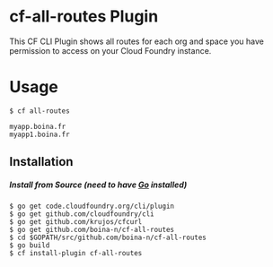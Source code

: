 # cf-all-routes Plugin
This CF CLI Plugin shows all routes for each org and space you have permission to access on your Cloud Foundry instance.

# Usage
`$ cf all-routes`
```
myapp.boina.fr
myapp1.boina.fr
```

## Installation

##### Install from Source (need to have [Go](http://golang.org/dl/) installed)
  ```
  $ go get code.cloudfoundry.org/cli/plugin
  $ go get github.com/cloudfoundry/cli
  $ go get github.com/krujos/cfcurl
  $ go get github.com/boina-n/cf-all-routes
  $ cd $GOPATH/src/github.com/boina-n/cf-all-routes
  $ go build
  $ cf install-plugin cf-all-routes
  ```
